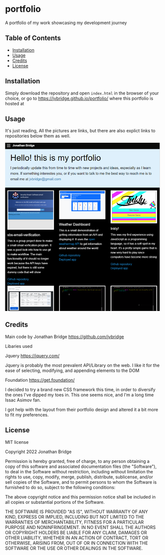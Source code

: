 # portfolio
A portfolio of my work showcasing my development journey


## Table of Contents

 * [Installation](#installation) 
 * [Usage](#usage)
 * [Credits](#credits)
 * [License](#license)

## Installation
Simply download the repository and open `index.html` in the browser of your 
choice, or go to https://jvbridge.github.io/portfolio/ where this portfolio is hosted at

## Usage

It's just reading, All the pictures are links, but there are also explict links
to repositories below them as well.

<img src=./assets/images/Portfolio.png>

## Credits

Main code by Jonathan Bridge https://github.com/jvbridge

Libaries used


Jquery https://jquery.com/

Jquery is probably the most prevalent API/Library on the web. I like it for the
ease of selecting, modifying, and appending elements to the DOM

Foundation https://get.foundation/

I decided to try a brand new CSS framework this time, in order to diversify the
ones I've dipped my toes in. This one seems nice, and I'm a long time Issac 
Asimov fan. 

I got help with the layout from their portfolio design and altered it a bit more
to fit my preferences.

## License

MIT license

Copyright 2022 Jonathan Bridge

Permission is hereby granted, free of charge, to any person obtaining a copy of this software and associated documentation files (the "Software"), to deal in the Software without restriction, including without limitation the rights to use, copy, modify, merge, publish, distribute, sublicense, and/or sell copies of the Software, and to permit persons to whom the Software is furnished to do so, subject to the following conditions:

The above copyright notice and this permission notice shall be included in all copies or substantial portions of the Software.

THE SOFTWARE IS PROVIDED "AS IS", WITHOUT WARRANTY OF ANY KIND, EXPRESS OR IMPLIED, INCLUDING BUT NOT LIMITED TO THE WARRANTIES OF MERCHANTABILITY, FITNESS FOR A PARTICULAR PURPOSE AND NONINFRINGEMENT. IN NO EVENT SHALL THE AUTHORS OR COPYRIGHT HOLDERS BE LIABLE FOR ANY CLAIM, DAMAGES OR OTHER LIABILITY, WHETHER IN AN ACTION OF CONTRACT, TORT OR OTHERWISE, ARISING FROM, OUT OF OR IN CONNECTION WITH THE SOFTWARE OR THE USE OR OTHER DEALINGS IN THE SOFTWARE.